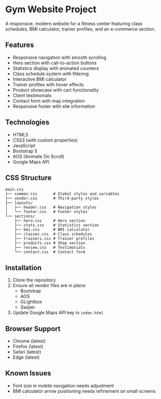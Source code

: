 # Gym Website Project

A responsive, modern website for a fitness center featuring class schedules, BMI calculator, trainer profiles, and an e-commerce section.

## Features

- Responsive navigation with smooth scrolling
- Hero section with call-to-action buttons
- Statistics display with animated counters
- Class schedule system with filtering
- Interactive BMI calculator
- Trainer profiles with hover effects
- Product showcase with cart functionality
- Client testimonials
- Contact form with map integration
- Responsive footer with site information

## Technologies

- HTML5
- CSS3 (with custom properties)
- JavaScript
- Bootstrap 5
- AOS (Animate On Scroll)
- Google Maps API

## CSS Structure

```
main.css
├── common.css       # Global styles and variables
├── vendor.css       # Third-party styles
├── layouts/
│   ├── header.css   # Navigation styles
│   └── footer.css   # Footer styles
└── sections/
    ├── hero.css     # Hero section
    ├── stats.css    # Statistics section
    ├── bmi.css      # BMI calculator
    ├── classes.css  # Class schedules
    ├── trainers.css # Trainer profiles
    ├── products.css # Shop section
    ├── review.css   # Testimonials
    └── contact.css  # Contact form
```

## Installation

1. Clone the repository
2. Ensure all vendor files are in place:
   - Bootstrap
   - AOS
   - GLightbox
   - Swiper
3. Update Google Maps API key in `index.html`

## Browser Support

- Chrome (latest)
- Firefox (latest)
- Safari (latest)
- Edge (latest)

## Known Issues

- Font size in mobile navigation needs adjustment
- BMI calculator arrow positioning needs refinement on small screens